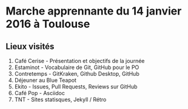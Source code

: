 
# Marche apprennante du 14 janvier 2016 à Toulouse

## Lieux visités

1. Café Cerise - Présentation et objectifs de la journée
1. Estaminot - Vocabulaire de Git, GitHub pour le PO
1. Contretemps - GitKraken, Github Desktop, GitHub
1. Déjeuner au Blue Teapot
1. Ekito - Issues, Pull Requests, Reviews sur GitHub
1. Café Pop - Asciidoc
1. TNT - Sites statisques, Jekyll / Rétro
